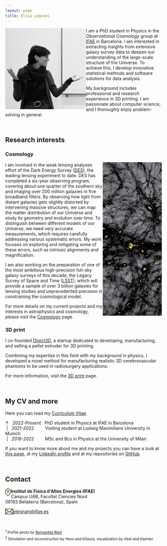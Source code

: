 ```yaml
---
layout: page
title: Elisa Legnani
---
```


<img class="circular-img" align="left" width=260 src="assets/img/me_23_2.jpg"/>

I am a PhD student in Physics in the *Observational Cosmology* group at [IFAE](https://www.ifae.es/) in Barcelona. I am interested in extracting insights from extensive galaxy survey data to deepen our understanding of the large-scale structure of the Universe. To achieve this, I develop innovative statistical methods and software solutions for data analysis.

My background includes professional and research experience in 3D printing. I am passionate about computer science, and I thoroughly enjoy problem-solving in general.

<br>

## Research interests

### Cosmology

<img class="post-img" width=190 align="right" src="/assets/img/LSS.png"/>

I am involved in the weak lensing analyses effort of the Dark Energy Survey ([DES](https://www.darkenergysurvey.org/)), the leading lensing experiment to date. DES has completed a six-year observing program, covering about one quarter of the southern sky and imaging over 200 million galaxies in five broadband filters. By observing how light from distant galaxies gets slightly distorted by intervening massive structures, we can map the matter distribution of our Universe and study its geometry and evolution over time. To distinguish between different models of our Universe, we need very accurate measurements, which requires carefully addressing various systematic errors. My work focuses on exploring and mitigating some of these errors, such as intrinsic alignments and magnification.

I am also working on the preparation of one of the most ambitious high-precision full-sky galaxy surveys of this decade, the Legacy Survey of Space and Time ([LSST](https://lsstdesc.org/)), which will provide a sample of over 3 billion galaxies for lensing studies and unprecedented precision in constraining the cosmological model.

For more details on my current projects and my interests in astrophysics and cosmology, please visit the [Cosmology](https://elisalegnani.github.io/cosmology) page.

### 3D print

I co-founded [Direct3D](https://www.direct3d.it/), a startup dedicated to developing, manufacturing, and selling a pellet extruder for 3D printing.

Combining my expertise in this field with my background in physics, I developed a novel method for manufacturing realistic 3D cerebrovascular phantoms to be used in radiosurgery applications.

For more information, visit the [3D print](https://elisalegnani.github.io//3dprint) page.

<br>

## My CV and more

Here you can read my [Curriculum Vitae](https://drive.google.com/file/d/1hqm60XJ0-QDLmXFYZ1klpW1z_U_48r6b/view?usp=sharing).

&uarr; &nbsp; *2022-Present* &nbsp; PhD student in Physics at IFAE in Barcelona
<br> &nbsp;| &nbsp; *2021-2022* &nbsp; &nbsp; &nbsp; &nbsp; Visiting student at Ludwig Maximilians University in Munich
<br> &nbsp;| &nbsp; *2016-2022* &nbsp; &nbsp; &nbsp; &nbsp; MSc and Bcs in Physics at the University of Milan

If you want to know more about me and my projects you can have a look at [this page](https://elisalegnani.github.io/aboutme), at my [LinkedIn profile](https://www.linkedin.com/in/elisa-legnani-32590819b/) and at my repositories on [GitHub](https://github.com/ElisaLegnani).

<br>

## Contact

<img class="thumbnail-img" align="left" height=24 src="/assets/img/img_location.png"/> **Institut de Física d'Altes Energies (IFAE)** <br>
Campus UAB, Facultat Ciencies Nord <br>
08193 Bellaterra (Barcelona), Spain

<img class="thumbnail-img" align="left" height=18 src="/assets/img/img_mail.png"/> [elegnani@ifae.es](mailto:elegnani@ifae.es)

<!---* <img class="thumbnail-img" align="left" height=18 src="/assets/img/img_mail.png"/> [elegnani97@gmail.com](mailto:elegnani97@gmail.com)  *--->

<br>

<sub> <sup>1</sup> Profile photo by [Bernardita Ried](https://sites.google.com/view/bernarditaried) \
<sup>2</sup> Simulation and reconstruction by Hess and Kitaura, visualization by Abel and Kaehler <sub/>

<!---* I'll also try to keep the [Blog](https://elisalegnani.github.io/blog) page updated with some more random stuff I do. *--->
